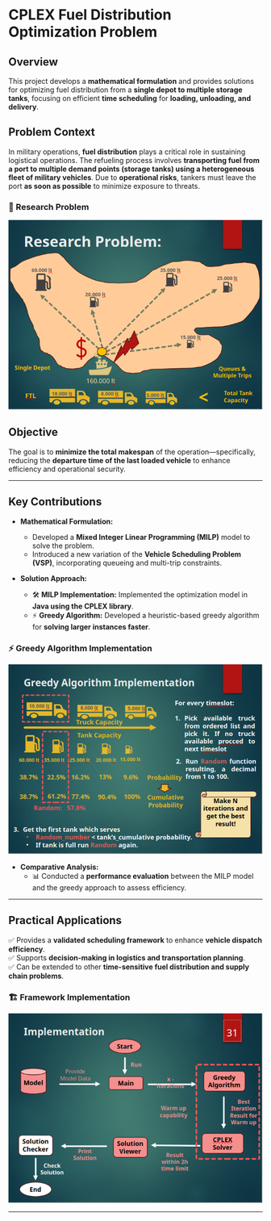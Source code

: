 # CPLEX Fuel Distribution Optimization Problem

## Overview  
This project develops a **mathematical formulation** and provides solutions for optimizing fuel distribution from a **single depot to multiple storage tanks**, focusing on efficient **time scheduling** for **loading, unloading, and delivery**.

## Problem Context  
In military operations, **fuel distribution** plays a critical role in sustaining logistical operations. The refueling process involves **transporting fuel from a port to multiple demand points (storage tanks) using a heterogeneous fleet of military vehicles**. Due to **operational risks**, tankers must leave the port **as soon as possible** to minimize exposure to threats.

### 📌 Research Problem  
![Research Problem](research_problem.png)

## Objective  
The goal is to **minimize the total makespan** of the operation—specifically, reducing the **departure time of the last loaded vehicle** to enhance efficiency and operational security.

---

## Key Contributions  

- **Mathematical Formulation:**  
  - Developed a **Mixed Integer Linear Programming (MILP)** model to solve the problem.  
  - Introduced a new variation of the **Vehicle Scheduling Problem (VSP)**, incorporating queueing and multi-trip constraints.

- **Solution Approach:**  
  - 🛠 **MILP Implementation:** Implemented the optimization model in **Java using the CPLEX library**.  
  - ⚡ **Greedy Algorithm:** Developed a heuristic-based greedy algorithm for **solving larger instances faster**.

### ⚡ Greedy Algorithm Implementation  
![Greedy Algorithm](greedy_algorithm.png)

- **Comparative Analysis:**  
  - 📊 Conducted a **performance evaluation** between the MILP model and the greedy approach to assess efficiency.

---

## Practical Applications  

✅ Provides a **validated scheduling framework** to enhance **vehicle dispatch efficiency**.  
✅ Supports **decision-making in logistics and transportation planning**.  
✅ Can be extended to other **time-sensitive fuel distribution and supply chain problems**.

### 🏗️ Framework Implementation  
![Framework Implementation](framework_implementation.png)

---
